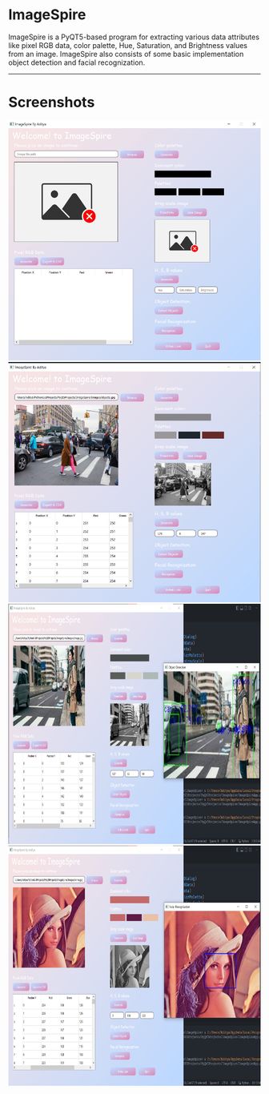 # ImageSpire

ImageSpire is a PyQT5-based program for extracting various data attributes like pixel RGB data, color palette, Hue, Saturation, and Brightness values from an image.
ImageSpire also consists of some basic implementation object detection and facial recognization.

<hr>

# Screenshots
<img src="Images/image1.png" width="600" height= "480"> <img src="Images/image3.png" width="600" height= "480">
<img src="Images/image2.png" width="600" height= "480"> <img src="Images/image4.png" width="600" height= "480">

